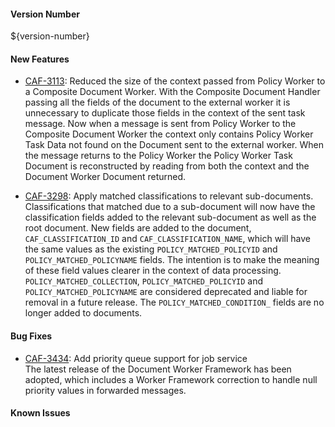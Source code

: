 
#### Version Number
${version-number}

#### New Features
- [CAF-3113](https://jira.autonomy.com/browse/CAF-3113): Reduced the size of the context passed from Policy Worker to a Composite Document Worker.
  With the Composite Document Handler passing all the fields of the document to the external worker it is unnecessary to duplicate those fields in the context of the sent task message. Now when a message is sent from Policy Worker to the Composite Document Worker the context only contains Policy Worker Task Data not found on the Document sent to the external worker. When the message returns to the Policy Worker the Policy Worker Task Document is reconstructed by reading from both the context and the Document Worker Document returned.

- [CAF-3298](https://jira.autonomy.com/browse/CAF-3298): Apply matched classifications to relevant sub-documents.
  Classifications that matched due to a sub-document will now have the classification fields added to the relevant sub-document as well as the root document. New fields are added to the document, `CAF_CLASSIFICATION_ID` and `CAF_CLASSIFICATION_NAME`, which will have the same values as the existing `POLICY_MATCHED_POLICYID` and `POLICY_MATCHED_POLICYNAME` fields. The intention is to make the meaning of these field values clearer in the context of data processing. `POLICY_MATCHED_COLLECTION`, `POLICY_MATCHED_POLICYID` and `POLICY_MATCHED_POLICYNAME` are considered deprecated and liable for removal in a future release. The `POLICY_MATCHED_CONDITION_` fields are no longer added to documents.

#### Bug Fixes
- [CAF-3434](https://jira.autonomy.com/browse/CAF-3434):  Add priority queue support for job service  
  The latest release of the Document Worker Framework has been adopted, which includes a Worker Framework correction to handle null priority values in forwarded messages.

#### Known Issues
